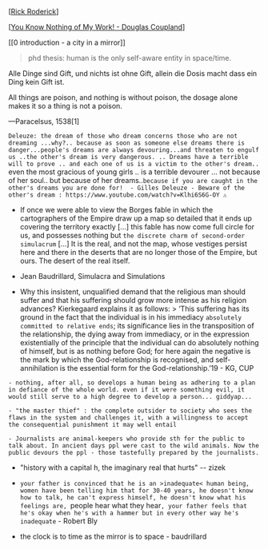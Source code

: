 [[Rick Roderick]]

[[You Know Nothing of My Work! - Douglas Coupland]]

[[0 introduction - a city in a mirror]]

> phd thesis:  human is the only self-aware entity in space/time. 


Alle Dinge sind Gift, und nichts ist ohne Gift, allein die Dosis macht dass ein Ding kein Gift ist.

All things are poison, and nothing is without poison, the dosage alone makes it so a thing is not a poison.

—Paracelsus, 1538[1]


`Deleuze: the dream of those who dream concerns those who are not dreaming ...why?.. because as soon as someone else dreams there is danger...people's dreams are always devouring...and threaten to engulf us ..the other's dream is very dangerous. .. Dreams have a terrible will to prove .. and each one of us is a victim to the other's dream.. `even the most gracious of young girls .. is a terrible devourer ... not because of her soul.. but because of her dreams..`because if you are caught in the other's dreams you are done for!  - Gilles Deleuze - Beware of the other's dream : https://www.youtube.com/watch?v=Klhi6S6G-OY ⚠️`

   - If once we were able to view the Borges fable in which the cartographers of the Empire draw up a map so detailed that it ends up covering the territory exactly [...] this fable has now come full circle for us, and possesses nothing but `the discrete charm of second-order simulacrum` [...] It is the real, and not the map, whose vestiges persist here and there in the deserts that are no longer those of the Empire, but ours. The desert of the real itself. 
   - Jean Baudrillard, Simulacra and Simulations

   - Why this insistent, unqualified demand that the religious man should suffer and that his suffering should grow more intense as his religion advances? Kierkegaard explains it as follows:
    > ‘This suffering has its ground in the fact that the individual is in his immediacy `absolutely committed to relative ends`; its significance lies in the transposition of the relationship, the dying away from immediacy, or in the expression existentially of the principle that the individual can do absolutely nothing of himself, but is as nothing before God; for here again the negative is the mark by which the God-relationship is recognised, and self-annihilation is the essential form for the God-relationship.’19 - KG, CUP

    - nothing, after all, so develops a human being as adhering to a plan in defiance of the whole world. even if it were something evil, it would still serve to a high degree to develop a person... giddyap...
    
    - "the master thief" : the complete outsider to society who sees the flaws in the system and challenges it, with a willingness to accept the consequential punishment it may well entail
    
    - Journalists are animal-keepers who provide sth for the public to talk about. In ancient days ppl were cast to the wild animals. Now the public devours the ppl - those tastefully prepared by the journalists.
        

- "history with a capital h, the imaginary real that hurts" -- zizek

- `your father is convinced that he is an >inadequate< human being, women have been telling him that for 30-40 years, he doesn't know how to talk, he can't express himself, he doesn't know what his feelings are, `people hear what they hear`, your father feels that he's okay when he's with a hammer but in every other way he's inadequate` 
        - Robert Bly

- the clock is to time as the mirror is to space - baudrillard


[//begin]: # "Autogenerated link references for markdown compatibility"
[Rick Roderick]: <../lit/quotes/Rick Roderick> "Rick Roderick"
[You Know Nothing of My Work! - Douglas Coupland]: <../lit/books/Earlier/You Know Nothing of My Work! - Douglas Coupland> "You Know Nothing of My Work! - Douglas Coupland"
[//end]: # "Autogenerated link references"